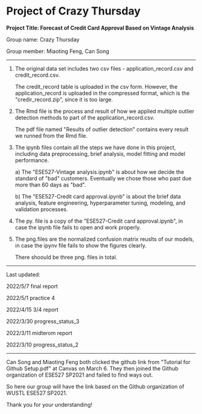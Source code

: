 # Project of Crazy Thursday

**Project Title: Forecast of Credit Card Approval Based on Vintage Analysis**

Group name: Crazy Thursday

Group member: Miaoting Feng, Can Song


******
1) The original data set includes two csv files - application_record.csv and credit_record.csv.
   
   The credit_record table is uploaded in the csv form. However, the application_record is uploaded in the compressed format, which is the "credir_record.zip", since it is    too large.

2) The Rmd file is the process and result of how we applied multiple outlier detection methods to part of the application_record.csv.

   The pdf file named "Results of outlier detection" contains every result we runned from the Rmd file.

3) The ipynb files contain all the steps we have done in this project, including data preprocessing, brief analysis, model fitting and model performance.
   
   a) The "ESE527-Vintage analysis.ipynb" is about how we decide the standard of "bad" customers. Eventually we chose those who past due more than 60 days as "bad".
   
   b) The "ESE527-Credit card approval.ipynb" is about the brief data analysis, feature engineering, hyperparameter tuning, modeling, and validation processes. 
   

4) The py. file is a copy of the "ESE527-Credit card approval.ipynb", in case the ipynb file fails to open and work properly.

5) The png.files are the normalized confusion matrix reuslts of our models, in case the ipynv file fails to show the figures clearly.

   There shoould be three png. files in total.


******
Last updated: 

2022/5/7     final report

2022/5/1     practice 4

2022/4/15    3/4 report

2022/3/30    progress_status_3

2022/3/11    midterom report

2022/3/10    progress_status_2


******
Can Song and Miaoting Feng both clicked the github link from "Tutorial for Github Setup.pdf" at Canvas on March 6. 
They then joined the Github organization of ESE527 SP2021 and failed to find ways out. 

So here our group will have the link based on the Github organization of WUSTL ESE527 SP2021.

Thank you for your understanding!

